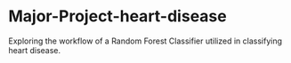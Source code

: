 # Major-Project-heart-disease
Exploring the workflow of a Random Forest Classifier utilized in classifying heart disease.
